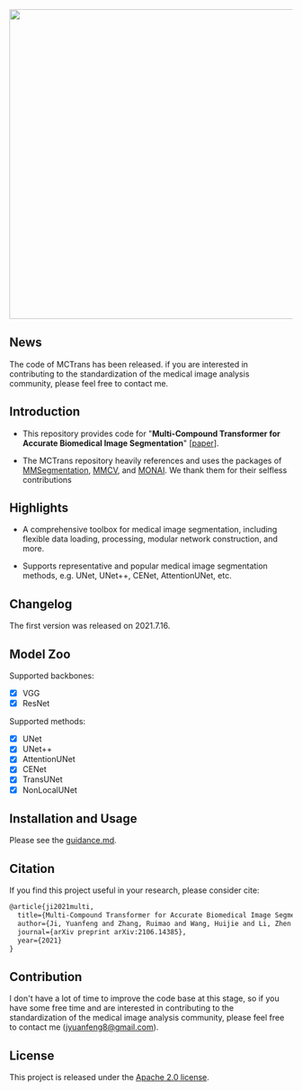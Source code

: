 <div align="center">
  <img src="imgs/logo.png" width="550"/>
</div>


## News
The code of MCTrans has been released. if you are interested in contributing to the standardization of the medical image analysis community, please feel free to contact me.

## Introduction 

- This repository provides code for "**Multi-Compound Transformer for Accurate Biomedical Image Segmentation**" [[paper](https://arxiv.org/pdf/2106.14385.pdf)].

- The MCTrans repository heavily references and uses the packages of [MMSegmentation](https://github.com/open-mmlab/mmsegmentation), [MMCV](https://github.com/open-mmlab/mmcv), and [MONAI](https://monai.io/). We thank them for their selfless contributions

  

## Highlights

- A comprehensive toolbox for medical image segmentation, including flexible data loading, processing, modular network construction, and more.

- Supports representative and popular medical image segmentation methods, e.g. UNet, UNet++, CENet, AttentionUNet, etc. 

  

## Changelog
The first version was released on 2021.7.16.

## Model Zoo

Supported backbones:

- [x] VGG
- [x] ResNet

Supported methods:

- [x] UNet
- [x] UNet++
- [x] AttentionUNet
- [x] CENet
- [x] TransUNet
- [x] NonLocalUNet

## Installation and Usage

Please see the [guidance.md](docs/guidance.md).



## Citation

If you find this project useful in your research, please consider cite:

```latex
@article{ji2021multi,
  title={Multi-Compound Transformer for Accurate Biomedical Image Segmentation},
  author={Ji, Yuanfeng and Zhang, Ruimao and Wang, Huijie and Li, Zhen and Wu, Lingyun and Zhang, Shaoting and Luo, Ping},
  journal={arXiv preprint arXiv:2106.14385},
  year={2021}
}
```



## Contribution

I don't have a lot of time to improve the code base at this stage, so if you have some free time and are interested in contributing to the standardization of the medical image analysis community, please feel free to contact me (jyuanfeng8@gmail.com).



## License

This project is released under the [Apache 2.0 license](LICENSE).

